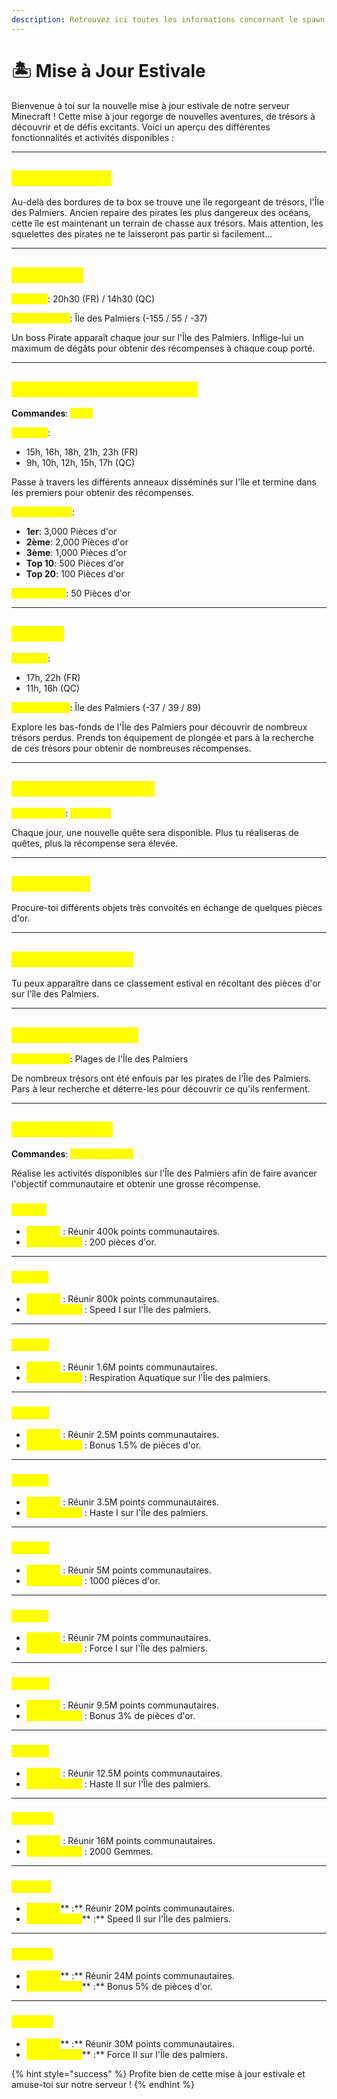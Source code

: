 ```yaml
---
description: Retrouvez ici toutes les informations concernant le spawn
---
```


# 🏝️ Mise à Jour Estivale

Bienvenue à toi sur la nouvelle mise à jour estivale de notre serveur Minecraft ! Cette mise à jour regorge de nouvelles aventures, de trésors à découvrir et de défis excitants. Voici un aperçu des différentes fonctionnalités et activités disponibles :

***

## <mark style="color:yellow;">Î</mark><mark style="color:yellow;">**le des Palmiers**</mark>

Au-delà des bordures de ta box se trouve une île regorgeant de trésors, l'Île des Palmiers. Ancien repaire des pirates les plus dangereux des océans, cette île est maintenant un terrain de chasse aux trésors. Mais attention, les squelettes des pirates ne te laisseront pas partir si facilement...

***

## <mark style="color:yellow;">Boss Pirate</mark>

<mark style="color:yellow;">**Horaires**</mark>: 20h30 (FR) / 14h30 (QC)

<mark style="color:yellow;">**Emplacement**</mark>: Île des Palmiers (-155 / 55 / -37)

Un boss Pirate apparaît chaque jour sur l'Île des Palmiers. Inflige-lui un maximum de dégâts pour obtenir des récompenses à chaque coup porté.

***

## <mark style="color:yellow;">C</mark><mark style="color:yellow;">**ourse à travers les anneaux**</mark>

**Commandes**: <mark style="color:yellow;">**`/race`**</mark>

<mark style="color:yellow;">**Horaires**</mark>:

* 15h, 16h, 18h, 21h, 23h (FR)
* 9h, 10h, 12h, 15h, 17h (QC)

Passe à travers les différents anneaux disséminés sur l'île et termine dans les premiers pour obtenir des récompenses.

<mark style="color:yellow;">**Récompenses**</mark>:

* **1er**: 3,000 Pièces d'or
* **2ème**: 2,000 Pièces d'or
* **3ème**: 1,000 Pièces d'or
* **Top 10**: 500 Pièces d'or
* **Top 20**: 100 Pièces d'or

<mark style="color:yellow;">**Participation**</mark>: 50 Pièces d'or

***

## <mark style="color:yellow;">Plongée</mark>

<mark style="color:yellow;">**Horaires**</mark>:

* 17h, 22h (FR)
* 11h, 16h (QC)

<mark style="color:yellow;">**Emplacement**</mark>: Île des Palmiers (-37 / 39 / 89)

Explore les bas-fonds de l'Île des Palmiers pour découvrir de nombreux trésors perdus. Prends ton équipement de plongée et pars à la recherche de ces trésors pour obtenir de nombreuses récompenses.

***

## <mark style="color:yellow;">C</mark><mark style="color:yellow;">**alendrier des Quêtes**</mark>

<mark style="color:yellow;">**Commandes**</mark>: <mark style="color:yellow;">**`/calendar`**</mark>

Chaque jour, une nouvelle quête sera disponible. Plus tu réaliseras de quêtes, plus la récompense sera élevée.

***

## <mark style="color:yellow;">Marché Noir</mark>

Procure-toi différents objets très convoités en échange de quelques pièces d'or.

***

## <mark style="color:yellow;">Classement Estival</mark>

Tu peux apparaître dans ce classement estival en récoltant des pièces d'or sur l'île des Palmiers.

***

## <mark style="color:yellow;">Chasse aux Trésors</mark>

<mark style="color:yellow;">**Emplacement**</mark>: Plages de l'Île des Palmiers

De nombreux trésors ont été enfouis par les pirates de l'Île des Palmiers. Pars à leur recherche et déterre-les pour découvrir ce qu'ils renferment.

***

## <mark style="color:yellow;">Paliers Estivaux</mark>

**Commandes**: <mark style="color:yellow;">**`/summer_palier`**</mark>

Réalise les activités disponibles sur l'Île des Palmiers afin de faire avancer l'objectif communautaire et obtenir une grosse récompense.

### <mark style="color:yellow;">Palier 1</mark>

* <mark style="color:yellow;">**Objectif**</mark> : Réunir 400k points communautaires.
* <mark style="color:yellow;">**Récompense**</mark> : 200 pièces d'or.

***

### <mark style="color:yellow;">Palier 2</mark>

* <mark style="color:yellow;">**Objectif**</mark> : Réunir 800k points communautaires.
* <mark style="color:yellow;">**Récompense**</mark> : Speed I sur l'Île des palmiers.

***

### <mark style="color:yellow;">Palier 3</mark>

* <mark style="color:yellow;">**Objectif**</mark> : Réunir 1.6M points communautaires.
* <mark style="color:yellow;">**Récompense**</mark> : Respiration Aquatique sur l'Île des palmiers.

***

### <mark style="color:yellow;">Palier 4</mark>

* <mark style="color:yellow;">**Objectif**</mark> : Réunir 2.5M points communautaires.
* <mark style="color:yellow;">**Récompense**</mark> : Bonus 1.5% de pièces d'or.

***

### <mark style="color:yellow;">Palier 5</mark>

* <mark style="color:yellow;">**Objectif**</mark> : Réunir 3.5M points communautaires.
* <mark style="color:yellow;">**Récompense**</mark> : Haste I sur l'Île des palmiers.

***

### <mark style="color:yellow;">Palier 6</mark>

* <mark style="color:yellow;">**Objectif**</mark> : Réunir 5M points communautaires.
* <mark style="color:yellow;">**Récompense**</mark> : 1000 pièces d'or.

***

### <mark style="color:yellow;">Palier 7</mark>

* <mark style="color:yellow;">**Objectif**</mark> : Réunir 7M points communautaires.
* <mark style="color:yellow;">**Récompense**</mark> : Force I sur l'Île des palmiers.

***

### <mark style="color:yellow;">Palier 8</mark>

* <mark style="color:yellow;">**Objectif**</mark> : Réunir 9.5M points communautaires.
* <mark style="color:yellow;">**Récompense**</mark> : Bonus 3% de pièces d'or.

***

### <mark style="color:yellow;">Palier 9</mark>

* <mark style="color:yellow;">**Objectif**</mark> : Réunir 12.5M points communautaires.
* <mark style="color:yellow;">**Récompense**</mark> : Haste II sur l'Île des palmiers.

***

### <mark style="color:yellow;">Palier 10</mark>

* <mark style="color:yellow;">**Objectif**</mark> : Réunir 16M points communautaires.
* <mark style="color:yellow;">**Récompense**</mark> : 2000 Gemmes.

***

### <mark style="color:yellow;">Palier 11</mark>

* <mark style="color:yellow;">**Objectif**</mark>** :** Réunir 20M points communautaires.
* <mark style="color:yellow;">**Récompense**</mark>** :** Speed II sur l'Île des palmiers.

***

### <mark style="color:yellow;">Palier 12</mark>

* <mark style="color:yellow;">**Objectif**</mark>** :** Réunir 24M points communautaires.
* <mark style="color:yellow;">**Récompense**</mark>** :** Bonus 5% de pièces d'or.

***

### <mark style="color:yellow;">Palier 13</mark>

* <mark style="color:yellow;">**Objectif**</mark>** :** Réunir 30M points communautaires.
* <mark style="color:yellow;">**Récompense**</mark>** :** Force II sur l'Île des palmiers.

{% hint style="success" %}
Profite bien de cette mise à jour estivale et amuse-toi sur notre serveur !
{% endhint %}
